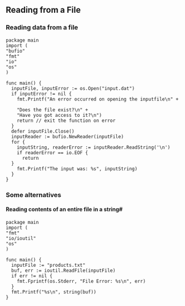 ## Reading from a File

### Reading data from a file 

```golang
package main
import (
"bufio"
"fmt"
"io"
"os"
)

func main() {
  inputFile, inputError := os.Open("input.dat")
  if inputError != nil {
    fmt.Printf("An error occurred on opening the inputfile\n" +

    "Does the file exist?\n" +
    "Have you got access to it?\n")
    return // exit the function on error
  }
  defer inputFile.Close()
  inputReader := bufio.NewReader(inputFile)
  for {
    inputString, readerError := inputReader.ReadString('\n')
    if readerError == io.EOF {
      return
  }
    fmt.Printf("The input was: %s", inputString)
  }
}
```

### Some alternatives
#### Reading contents of an entire file in a string#

```golang
package main
import (
"fmt"
"io/ioutil"
"os"
)

func main() {
  inputFile := "products.txt"
  buf, err := ioutil.ReadFile(inputFile)
  if err != nil {
    fmt.Fprintf(os.Stderr, "File Error: %s\n", err)
  }
  fmt.Printf("%s\n", string(buf))
}
```
